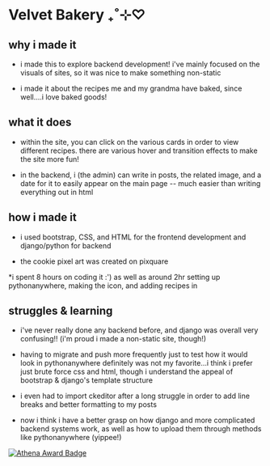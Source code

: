 # Velvet Bakery ₊˚⊹♡ 

## why i made it
* i made this to explore backend development! i've mainly focused on the visuals of sites, so it was nice to make something non-static

* i made it about the recipes me and my grandma have baked, since well....i love baked goods!
 
## what it does
* within the site, you can click on the various cards in order to view different recipes. there are various hover and transition effects to make the site more fun!

* in the backend, i (the admin) can write in posts, the related image, and a date for it to easily appear on the main page -- much easier than writing everything out in html 

## how i made it
* i used bootstrap, CSS, and HTML for the frontend development and django/python for backend

* the cookie pixel art was created on pixquare

*i spent 8 hours on coding it :') as well as around 2hr setting up pythonanywhere, making the icon, and adding recipes in 

## struggles & learning
* i've never really done any backend before, and django was overall very confusing!! (i'm proud i made a non-static site, though!)

* having to migrate and push more frequently just to test how it would look in pythonanywhere definitely was not my favorite...i think i prefer just brute force css and html, though i understand the appeal of bootstrap & django's template structure

* i even had to import ckeditor after a long struggle in order to add line breaks and better formatting to my posts

* now i think i have a better grasp on how django and more complicated backend systems work, as well as how to upload them through methods like pythonanywhere (yippee!)

[![Athena Award Badge](https://img.shields.io/endpoint?url=https%3A%2F%2Faward.athena.hackclub.com%2Fapi%2Fbadge)](https://award.athena.hackclub.com?utm_source=readme)
